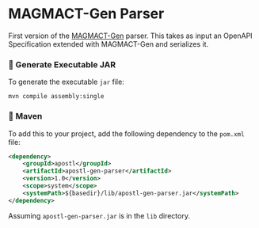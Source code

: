 # MAGMACT-Gen Parser #

First version of the [MAGMACT-Gen](https://bitbucket.org/acmribeiro/apostl-gen/src/master/) parser. This takes as input an
OpenAPI Specification extended with MAGMACT-Gen and serializes it. 

### 🔷 Generate Executable JAR ###
To generate the executable `jar` file: 

`mvn compile assembly:single`

### 🔷 Maven ###
To add this to your project, add the following dependency to the `pom.xml` file: 

```xml
<dependency>
    <groupId>apostl</groupId>
    <artifactId>apostl-gen-parser</artifactId>
    <version>1.0</version>
    <scope>system</scope>
    <systemPath>${basedir}/lib/apostl-gen-parser.jar</systemPath>
</dependency>
```

Assuming `apostl-gen-parser.jar` is in the `lib` directory. 

